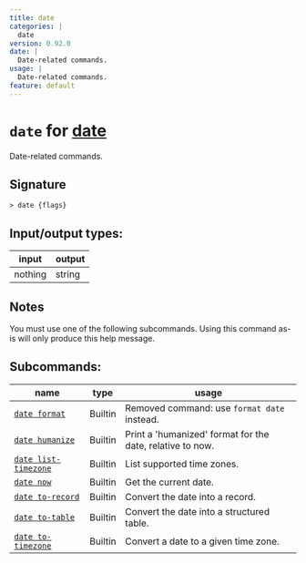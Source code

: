 ```yaml
---
title: date
categories: |
  date
version: 0.92.0
date: |
  Date-related commands.
usage: |
  Date-related commands.
feature: default
---
```

<!-- This file is automatically generated. Please edit the command in https://github.com/nushell/nushell instead. -->

# `date` for [date](/commands/categories/date.md)

<div class='command-title'>Date-related commands.</div>

## Signature

```> date {flags} ```


## Input/output types:

| input   | output |
| ------- | ------ |
| nothing | string |

## Notes
You must use one of the following subcommands. Using this command as-is will only produce this help message.

## Subcommands:

| name                                                         | type    | usage                                                     |
| ------------------------------------------------------------ | ------- | --------------------------------------------------------- |
| [`date format`](/commands/docs/date_format.md)               | Builtin | Removed command: use `format date` instead.               |
| [`date humanize`](/commands/docs/date_humanize.md)           | Builtin | Print a 'humanized' format for the date, relative to now. |
| [`date list-timezone`](/commands/docs/date_list-timezone.md) | Builtin | List supported time zones.                                |
| [`date now`](/commands/docs/date_now.md)                     | Builtin | Get the current date.                                     |
| [`date to-record`](/commands/docs/date_to-record.md)         | Builtin | Convert the date into a record.                           |
| [`date to-table`](/commands/docs/date_to-table.md)           | Builtin | Convert the date into a structured table.                 |
| [`date to-timezone`](/commands/docs/date_to-timezone.md)     | Builtin | Convert a date to a given time zone.                      |